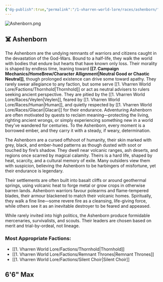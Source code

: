 ```yaml
---
{"dg-publish":true,"permalink":"/1-vharren-world-lore/races/ashenborn/"}
---
```


![Ashenborn.png](/img/user/z.%20Assets/Ashenborn.png)
## ☠️ **Ashenborn**

The Ashenborn are the undying remnants of warriors and citizens caught in the devastation of the God-Wars. Bound to a half-life, they walk the world with bodies that endure but hearts that have known only loss. Their morality is shaped by endless time, leaning toward **[[7. Campaign Mechanics/HomeBrew/Character Allignment\|Neutral Good or Chaotic Neutral]]**, though prolonged existence can drive some toward apathy. They rarely swear allegiance to any faction, but some serve [[1. Vharren World Lore/Factions/Thornhold\|Thornhold]] or act as neutral advisers to rulers seeking ancient perspective. They are pitied by the [[1. Vharren World Lore/Races/Veylen\|Veylen]], feared by [[1. Vharren World Lore/Races/Human\|Human]], and quietly respected by [[1. Vharren World Lore/Races/Glacari\|Glacari]] for their endurance. Adventuring Ashenborn are often motivated by quests to reclaim meaning—protecting the living, righting ancient wrongs, or simply experiencing something new in a world they’ve wandered for centuries. To the Ashenborn, every moment is a borrowed ember, and they carry it with a steady, if weary, determination.

The Ashenborn are a cursed offshoot of humanity, their skin marked with grey, black, and ember-hued patterns as though dusted with soot or touched by fire’s shadow. They dwell near volcanic ranges, ash deserts, and regions once scarred by magical calamity. Theirs is a hard life, shaped by heat, scarcity, and a cultural memory of exile. Many outsiders view them with suspicion, believing the Ashenborn to be harbingers of misfortune, yet their endurance is legendary.

Their settlements are often built into basalt cliffs or around geothermal springs, using volcanic heat to forge metal or grow crops in otherwise barren lands. Ashenborn warriors favour polearms and flame-tempered blades, their armour blackened to match their volcanic homes. Spiritually, they walk a fine line—some revere fire as a cleansing, life-giving force, while others see it as an inevitable destroyer to be feared and appeased.

While rarely invited into high politics, the Ashenborn produce formidable mercenaries, survivalists, and scouts. Their leaders are chosen based on merit and trial-by-ordeal, not lineage.

### **Most Appropriate Factions:**
- [[1. Vharren World Lore/Factions/Thornhold\|Thornhold]]
- [[1. Vharren World Lore/Factions/Remnant Thrones\|Remnant Thrones]]
- [[1. Vharren World Lore/Factions/Silent Choir\|Silent Choir]]

6'6" Max
---
